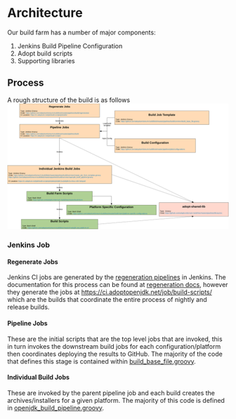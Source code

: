 
# Architecture

Our build farm has a number of major components:

1. Jenkins Build Pipeline Configuration
1. Adopt build scripts
1. Supporting libraries

## Process

A rough structure of the build is as follows
![Structure](images/structure.svg)

### Jenkins Job

#### Regenerate Jobs

Jenkins CI jobs are generated by the [regeneration pipelines](https://ci.adoptopenjdk.net/job/build-scripts/job/utils/) in Jenkins. The documentation for this process can be found at [regeneration docs](https://github.com/adoptium/temurin-build/tree/master/pipelines/build/regeneration), however they generate the jobs
at <https://ci.adoptopenjdk.net/job/build-scripts/> which are the builds that coordinate the entire process of nightly
and release builds.

#### Pipeline Jobs

These are the initial scripts that are the top level jobs that are invoked, this in turn invokes the downstream build
jobs for each configuration/platform then coordinates deploying the results to GitHub. The majority of the code that
defines this stage is contained within [build_base_file.groovy](https://github.com/adoptium/temurin-build/blob/master/pipelines/build/common/build_base_file.groovy).

#### Individual Build Jobs

These are invoked by the parent pipeline job and each build creates the archives/installers for a given platform. The majority
of this code is defined in [openjdk_build_pipeline.groovy](https://github.com/adoptium/temurin-build/blob/master/pipelines/build/common/openjdk_build_pipeline.groovy).
